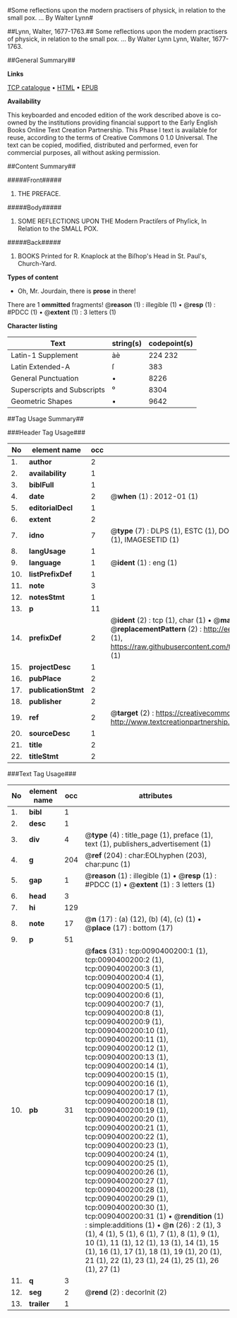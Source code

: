 #Some reflections upon the modern practisers of physick, in relation to the small pox. ... By Walter Lynn#

##Lynn, Walter, 1677-1763.##
Some reflections upon the modern practisers of physick, in relation to the small pox. ... By Walter Lynn
Lynn, Walter, 1677-1763.

##General Summary##

**Links**

[TCP catalogue](http://www.ota.ox.ac.uk/tcp/)  • 
[HTML](http://tei.it.ox.ac.uk/tcp/Texts-HTML/free/004/004810510.html)  • 
[EPUB](http://tei.it.ox.ac.uk/tcp/Texts-EPUB/free/004/004810510.epub)

**Availability**

This keyboarded and encoded edition of the
	       work described above is co-owned by the institutions
	       providing financial support to the Early English Books
	       Online Text Creation Partnership. This Phase I text is
	       available for reuse, according to the terms of Creative
	       Commons 0 1.0 Universal. The text can be copied,
	       modified, distributed and performed, even for
	       commercial purposes, all without asking permission.


##Content Summary##

#####Front#####

1. THE PREFACE.

#####Body#####

1. SOME REFLECTIONS UPON THE Modern Practiſers of Phyſick, In Relation to the SMALL POX.

#####Back#####

1. BOOKS Printed for R. Knaplock at the Biſhop's Head in St. Paul's, Church-Yard.

**Types of content**

  * Oh, Mr. Jourdain, there is **prose** in there!

There are 1 **ommitted** fragments! 
 @__reason__ (1) : illegible (1)  •  @__resp__ (1) : #PDCC (1)  •  @__extent__ (1) : 3 letters (1)

**Character listing**


|Text|string(s)|codepoint(s)|
|---|---|---|
|Latin-1 Supplement|àè|224 232|
|Latin Extended-A|ſ|383|
|General Punctuation|•|8226|
|Superscripts             and Subscripts|⁰|8304|
|Geometric Shapes|▪|9642|

##Tag Usage Summary##

###Header Tag Usage###

|No|element name|occ|attributes|
|---|---|---|---|
|1.|__author__|2||
|2.|__availability__|1||
|3.|__biblFull__|1||
|4.|__date__|2| @__when__ (1) : 2012-01 (1)|
|5.|__editorialDecl__|1||
|6.|__extent__|2||
|7.|__idno__|7| @__type__ (7) : DLPS (1), ESTC (1), DOCNO (1), TCP (1), GALEDOCNO (1), CONTENTSET (1), IMAGESETID (1)|
|8.|__langUsage__|1||
|9.|__language__|1| @__ident__ (1) : eng (1)|
|10.|__listPrefixDef__|1||
|11.|__note__|3||
|12.|__notesStmt__|1||
|13.|__p__|11||
|14.|__prefixDef__|2| @__ident__ (2) : tcp (1), char (1)  •  @__matchPattern__ (2) : ([0-9\-]+):([0-9IVX]+) (1), (.+) (1)  •  @__replacementPattern__ (2) : http://eebo.chadwyck.com/downloadtiff?vid=$1&page=$2 (1), https://raw.githubusercontent.com/textcreationpartnership/Texts/master/tcpchars.xml#$1 (1)|
|15.|__projectDesc__|1||
|16.|__pubPlace__|2||
|17.|__publicationStmt__|2||
|18.|__publisher__|2||
|19.|__ref__|2| @__target__ (2) : https://creativecommons.org/publicdomain/zero/1.0/ (1), http://www.textcreationpartnership.org/docs/. (1)|
|20.|__sourceDesc__|1||
|21.|__title__|2||
|22.|__titleStmt__|2||


###Text Tag Usage###

|No|element name|occ|attributes|
|---|---|---|---|
|1.|__bibl__|1||
|2.|__desc__|1||
|3.|__div__|4| @__type__ (4) : title_page (1), preface (1), text (1), publishers_advertisement (1)|
|4.|__g__|204| @__ref__ (204) : char:EOLhyphen (203), char:punc (1)|
|5.|__gap__|1| @__reason__ (1) : illegible (1)  •  @__resp__ (1) : #PDCC (1)  •  @__extent__ (1) : 3 letters (1)|
|6.|__head__|3||
|7.|__hi__|129||
|8.|__note__|17| @__n__ (17) : (a) (12), (b) (4), (c) (1)  •  @__place__ (17) : bottom (17)|
|9.|__p__|51||
|10.|__pb__|31| @__facs__ (31) : tcp:0090400200:1 (1), tcp:0090400200:2 (1), tcp:0090400200:3 (1), tcp:0090400200:4 (1), tcp:0090400200:5 (1), tcp:0090400200:6 (1), tcp:0090400200:7 (1), tcp:0090400200:8 (1), tcp:0090400200:9 (1), tcp:0090400200:10 (1), tcp:0090400200:11 (1), tcp:0090400200:12 (1), tcp:0090400200:13 (1), tcp:0090400200:14 (1), tcp:0090400200:15 (1), tcp:0090400200:16 (1), tcp:0090400200:17 (1), tcp:0090400200:18 (1), tcp:0090400200:19 (1), tcp:0090400200:20 (1), tcp:0090400200:21 (1), tcp:0090400200:22 (1), tcp:0090400200:23 (1), tcp:0090400200:24 (1), tcp:0090400200:25 (1), tcp:0090400200:26 (1), tcp:0090400200:27 (1), tcp:0090400200:28 (1), tcp:0090400200:29 (1), tcp:0090400200:30 (1), tcp:0090400200:31 (1)  •  @__rendition__ (1) : simple:additions (1)  •  @__n__ (26) : 2 (1), 3 (1), 4 (1), 5 (1), 6 (1), 7 (1), 8 (1), 9 (1), 10 (1), 11 (1), 12 (1), 13 (1), 14 (1), 15 (1), 16 (1), 17 (1), 18 (1), 19 (1), 20 (1), 21 (1), 22 (1), 23 (1), 24 (1), 25 (1), 26 (1), 27 (1)|
|11.|__q__|3||
|12.|__seg__|2| @__rend__ (2) : decorInit (2)|
|13.|__trailer__|1||
